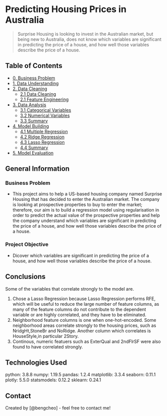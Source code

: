# Predicting Housing Prices in Australia
> Surprise Housing is looking to invest in the Australian market, but being new to Australia, does not know which variables are significant in predicting the price of a house, and how well those variables describe the price of a house.


## Table of Contents
* [0. Business Problem](#0-business-problem)
* [1. Data Understanding](#1-data-understanding)
* [2. Data Cleaning](#2-data-cleaning)
    * [2.1 Data Cleaning](#21-data-cleaning)
    * [2.1 Feature Engineering](#22-feature-engineering)
* [3. Data Analysis](#3-data-analysis)
    * [3.1 Categorical Variables](#31-categorical-variables)
    * [3.2 Numerical Variables](#32-numerical-variables)
    * [3.3 Summary](#33-summary)
* [4. Model Building](#4-model-building)
    * [4.1 Multiple Regression](#41-multiple-regression)
    * [4.2 Ridge Regression](#42-ridge-regression)
    * [4.3 Lasso Regression](#43-lasso-regression)
    * [4.4 Summary](#44-summary)
* [5. Model Evaluation](#5-model-evaluation)

## General Information
### Business Problem
-  This project aims to help a US-based housing company named Surprise Housing that has decided to enter the Australian market. The company is looking at prospective properties to buy to enter the market; therefore, our aim is to build a regression model using regularisation in order to predict the actual value of the prospective properties and help the company understand which variables are significant in predicting the price of a house, and how well those variables describe the price of a house.

### Project Objective
- Dicover which variables are significant in predicting the price of a house, and how well those variables describe the price of a house.

## Conclusions
Some of the variables that correlate strongly to the model are.
1. Chose a Lasso Regression because Lasso Regression performs RFE, which will be useful to reduce the large number of feature columns, as many of the feature columns do not contribute to the dependent variable or are highly correlated, and they have to be eliminated.
2. Neighborhood feature columns is one when one-hot-encoded. Some neighborhood areas correlate strongly to the housing prices, such as NridgHt,StoneBr and NoRidge.	Another column which correlates is HouseStyle,in particular 2Story.
3. Continous, numeric featuers such as ExterQual and 2ndFlrSF were also found to have correlated strongly.


## Technologies Used
python:  3.8.8
numpy:  1.19.5
pandas:  1.2.4
matplotlib:  3.3.4
seaborn:  0.11.1
plotly:  5.5.0
statsmodels:  0.12.2
sklearn:  0.24.1

## Contact
Created by [@bengcheo] - feel free to contact me!